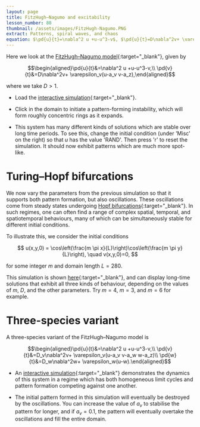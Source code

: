 ```yaml
---
layout: page
title: FitzHugh–Nagumo and excitability
lesson_number: 80
thumbnail: /assets/images/FitzHugh-Nagumo.PNG
extract: Patterns, spiral waves, and chaos
equation: $\pd{u}{t}=\nabla^2 u +u-u^3-v$, $\pd{u}{t}=D\nabla^2v+ \varepsilon_v(u-a_v v-a_z)$
---
```

Here we look at the  [FitzHugh–Nagumo model](https://en.wikipedia.org/wiki/FitzHugh%E2%80%93Nagumo_model){:target="_blank"}, given by 

$$\begin{aligned}\pd{u}{t}&=\nabla^2 u +u-u^3-v,\\ \pd{v}{t}&=D\nabla^2v+ \varepsilon_v(u-a_v v-a_z),\end{aligned}$$

where we take $D>1$.

* Load the [interactive simulation](/sim/?preset=FitzHugh-Nagumo){:target="_blank"}. 

* Click in the domain to initiate a pattern-forming instability, which will form roughly concentric rings as it expands.

* This system has many different kinds of solutions which are stable over long time periods. To see this, change the initial condition (under 'Misc' on the right) so that $u$ has the value 'RAND'. Then press 'r' to reset the simulation. It should now exhibit patterns which are much more spot-like.

# Turing–Hopf bifurcations

We now vary the parameters from the previous simulation so that it supports both pattern formation, but also oscillations. These oscillations come from steady states undergoing [Hopf bifurcations](https://en.wikipedia.org/wiki/Hopf_bifurcation){:target="_blank"}. In such regimes, one can often find a range of complex spatial, temporal, and spatiotemporal behaviours, many of which can be simultaneously stable for different initial conditions. 

To illustrate this, we consider the initial conditions

$$
u(x,y,0) = \cos\left(\frac{m \pi x}{L}\right)\cos\left(\frac{m \pi y}{L}\right), \quad v(x,y,0)=0,
$$

for some integer $m$ and domain length $L=280$. 

This simulation is shown [here](/sim/?preset=FitzHugh-Nagumo-Hopf){:target="_blank"}, and can display long-time solutions that exhibit all three kinds of behaviour, depending on the values of $m$, $D$, and the other parameters. Try $m=4$, $m=3$, and $m=6$ for example.

# Three-species variant

A three-species variant of the FitzHugh–Nagumo model is 

$$\begin{aligned}\pd{u}{t}&=\nabla^2 u +u-u^3-v,\\ \pd{v}{t}&=D_v\nabla^2v+ \varepsilon_v(u-a_v v-a_w w-a_z)\\ \pd{w}{t}&=D_w\nabla^2w+ \varepsilon_w(u-w).\end{aligned}$$

* An [interactive simulation](/sim/?preset=FitzHugh-Nagumo-3){:target="_blank"} demonstrates the dynamics of this system in a regime which has both homogeneous limit cycles and pattern formation competing against one another.

* The initial pattern formed in this simulation will eventually be destroyed by the oscillations. You can increase the value of $a_v$ to stabilise the pattern for longer, and if $a_v=0.1$, the pattern will eventually overtake the oscillations and fill the entire domain.
